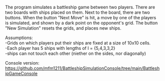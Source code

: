 The program simulates a battleship game between two players. 
There are two boards with ships placed on them. Next to the board, there are two buttons.
When the button "Next Move" is hit, a move by one of the players is simulated, and shown by a dark point on the opponent's grid.
The button "New Simulation" resets the grids, and places new ships.


Assumptions:  
-Grids on which players put their ships are fixed at a size of 10x10 cells.  
-Each player has 5 ships with lengths of l = {5,4,3,3,2}  
-ships can not touch each other (niether on the sides, nor diagonally)    
  
  
  
Console version: https://github.com/mfm1211/BattleshipSimulationConsole/tree/main/BattleshipGameConsole
